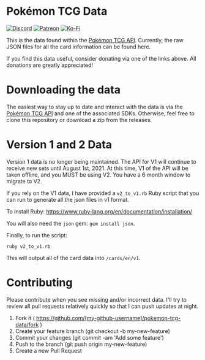 # Pokémon TCG Data

[![Discord](https://img.shields.io/badge/Pokémon%20TCG%20Developers-%237289DA.svg?style=for-the-badge&logo=discord&logoColor=white)](https://discord.gg/dpsTCvg)
[![Patreon](https://img.shields.io/badge/Patreon-F96854?style=for-the-badge&logo=patreon&logoColor=white)](https://www.patreon.com/bePatron?u=8336557)
[![Ko-Fi](https://img.shields.io/badge/Ko--fi-F16061?style=for-the-badge&logo=ko-fi&logoColor=white)](https://ko-fi.com/Z8Z25AVR)

This is the data found within the [Pokémon TCG API](https://pokemontcg.io/). Currently, the raw JSON files for all the card information can be found here.

If you find this data useful, consider donating via one of the links above. All donations are greatly appreciated!

# Downloading the data

The easiest way to stay up to date and interact with the data is via the [Pokémon TCG API](http://pokemontcg.io/) and one of the associated SDKs. Otherwise, feel free to clone this repository or download a zip from the releases.

# Version 1 and 2 Data

Version 1 data is no longer being maintained. The API for V1 will continue to receive new sets until August 1st, 2021. At this time, V1 of the API will be taken offline, and you MUST be using V2. You have a 6 month window to migrate to V2.

If you rely on the V1 data, I have provided a `v2_to_v1.rb` Ruby script that you can run to generate all the json files in v1 format.

To install Ruby: https://www.ruby-lang.org/en/documentation/installation/

You will also need the `json` gem: `gem install json`.

Finally, to run the script:

```
ruby v2_to_v1.rb
```

This will output all of the card data into `/cards/en/v1`.

# Contributing

Please contribute when you see missing and/or incorrect data. I'll try to review all pull requests relatively quickly so that I can push updates at night.

1. Fork it ( https://github.com/[my-github-username]/pokemon-tcg-data/fork )
2. Create your feature branch (git checkout -b my-new-feature)
3. Commit your changes (git commit -am 'Add some feature')
4. Push to the branch (git push origin my-new-feature)
5. Create a new Pull Request
